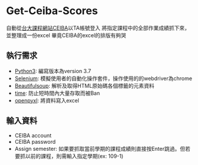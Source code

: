# Get-Ceiba-Scores

自動從[台大課程網站CEIBA](https://ceiba.ntu.edu.tw/index.php)以TA帳號登入
將指定課程中的全部作業成績抓下來，並整理成一份excel
畢竟CEIBA的excel的排版有夠哭


## 執行需求
 * [Python3](https://www.python.org/): 編寫版本為version 3.7
 * [Selenium](https://www.selenium.dev/): 模擬使用者的自動化操作套件，操作使用的的webdriver為chrome
 * [Beautifulsoup](https://www.crummy.com/software/BeautifulSoup/bs4/doc/): 解析及取得HTML原始碼各個標籤的元素資料
 * [time](https://docs.python.org/3/library/time.html): 防止短時間內大量存取而被Ban
 * [openpyxl](https://openpyxl.readthedocs.io/en/stable/): 將資料寫入excel


## 輸入資料
 * CEIBA account
 * CEIBA password
 * Assign semester: 如果要抓取當前學期的課程成績則直接按Enter跳過。但若要抓以前的課程，則需輸入指定學期(ex: 109-1)
